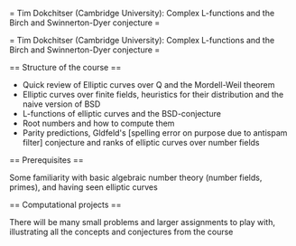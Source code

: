= Tim Dokchitser (Cambridge University): Complex L-functions and the Birch and Swinnerton-Dyer conjecture =

= Tim Dokchitser (Cambridge University): Complex L-functions and the Birch and Swinnerton-Dyer conjecture =

== Structure of the course ==

 - Quick review of Elliptic curves over Q and the Mordell-Weil theorem
 - Elliptic curves over finite fields, heuristics for their distribution and the naive version of BSD
 - L-functions of elliptic curves and the BSD-conjecture
 - Root numbers and how to compute them
 - Parity predictions, Gldfeld's [spelling error on purpose due to antispam filter] conjecture and ranks of elliptic curves over number fields

== Prerequisites ==

Some familiarity with basic algebraic number theory (number fields, primes), and having seen elliptic curves

== Computational projects ==

There will be many small problems and larger assignments to play with, illustrating all the concepts and conjectures from the course
